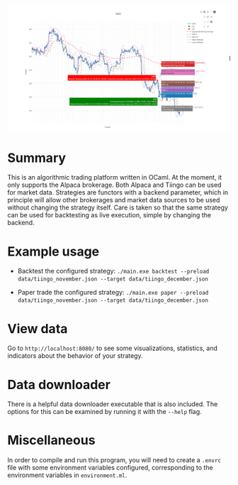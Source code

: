 ![Longleaf](static/screenshot.png)

# Summary

This is an algorithmic trading platform written in OCaml.  At the moment, it only supports the Alpaca brokerage.  Both Alpaca and Tiingo can be used for market data.  Strategies are functors with a backend parameter, which in principle will allow other brokerages and market data sources to be used without changing the strategy itself.  Care is taken so that the same strategy can be used for backtesting as live execution, simple by changing the backend.

# Example usage

* Backtest the configured strategy:
`./main.exe backtest --preload data/tiingo_november.json --target data/tiingo_december.json`

* Paper trade the configured strategy:
`./main.exe paper --preload data/tiingo_november.json --target data/tiingo_december.json`

# View data

Go to `http://localhost:8080/` to see some visualizations, statistics, and indicators about the behavior of your strategy.

# Data downloader

There is a helpful data downloader executable that is also included.  The options for this can be examined by running it with the `--help` flag.

# Miscellaneous
In order to compile and run this program, you will need to create a `.envrc` file with some environment variables configured, corresponding to the environment variables in `environment.ml`.
